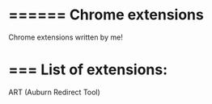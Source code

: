 ======
Chrome extensions
======
Chrome extensions written by me!

===
List of extensions:
===
ART (Auburn Redirect Tool)

